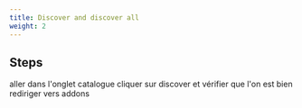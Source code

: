 ```yaml
---
title: Discover and discover all
weight: 2
---
```

## Steps

aller dans l'onglet catalogue cliquer sur discover et vérifier que l'on est bien rediriger vers addons

